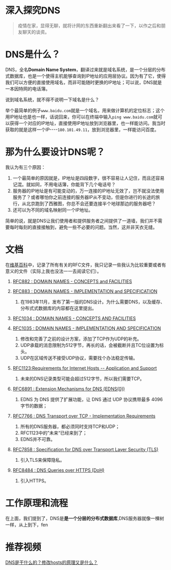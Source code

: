 # 深入探究DNS
> 疫情在家，显得无聊，就将计网的东西重新翻出来看了一下，以作之后和朋友聊天的谈资。

# DNS是什么？
DNS，全名**Domain Name System**，翻译过来就是域名系统，是一个分层的分布式数据库，也是一个使得主机能够查询到IP地址的应用层协议。因为有了它，使得我们可以方便的直接使用域名，而非可能随时更换的IP地址；可以说，DNS就是一本因特网的电话簿。

说到域名系统，就不得不说明一下域名是什么？

举个最简单的例子`www.baidu.com`就是一个域名，用来做计算机的定位标志；这个用IP地址也是也一样，话说回来，你可以在终端中输入`ping www.baidu.com`就可以获得一个对应的IP地址，直接使用IP地址放到浏览器里，也一样能访问。我当时获取的就是这样一个IP----`180.101.49.11`，放到浏览器里，一样能访问百度。

# 那为什么要设计DNS呢？
我认为有三个原因：

1. 一个最简单的原因就是，IP地址是四段数字，很不容易让人记住，而且还容易记混。就如同，不用电话簿，你能背下几个电话号？
2. 服务器的IP地址是有可能变动的，万一连接的IP地址无效了，岂不就没法使用服务了？或者哪怕你之前连接的服务器IP从不变动，但是你进行的长途的旅行，从北京跑到了西雅图，你总不会还要连接半个地球那边的服务器吧？
3. 还可以为不同的域名映射同一个IP地址。

简单的说，就是DNS让我们使用者和提供服务者之间提供了一道墙，我们并不需要每时每刻的直接接触到，避免一些不必要的问题。当然，这并非天衣无缝。
# 文档
在[维基百科](https://en.wikipedia.org/wiki/Domain_Name_System)中，记录了所有有关的RFC文件，我只记录一些我认为比较重要或者有意义的文件（实际上我也没法一一去阅读它们）。

1. [RFC882 : DOMAIN NAMES - CONCEPTS and FACILITIES](https://tools.ietf.org/html/rfc882)
2. [RFC883 : DOMAIN NAMES - IMPLEMENTATION and SPECIFICATION](https://tools.ietf.org/html/rfc883)
    1. 在1983年11月，发布了第一版的DNS设计。为什么需要DNS，以及缓存、分布式式数据库的内容都在这里提出。
3. [RFC1034 : DOMAIN NAMES - CONCEPTS AND FACILITIES](https://tools.ietf.org/html/rfc1034)
4. [RFC1035 : DOMAIN NAMES - IMPLEMENTATION AND SPECIFICATION](https://tools.ietf.org/html/rfc1035)
    1. 修改和完善了之前的设计方案，添加了TCP作为UDP的补充。
    2. UDP承载的消息限制为512字节，再长的话，会被截断并且TC位设置为标头。
    3. UDP在区域传送不接受UDP协议，需要找个办法稳定传输。

5. [RFC1123:Requirements for Internet Hosts -- Application and Support](https://tools.ietf.org/html/rfc1123)
    1. 未来的DNS记录类型可能会超过512字节，所以我们需要TCP。

6. [RFC6891 : Extension Mechanisms for DNS (EDNS(0))](https://tools.ietf.org/html/rfc6891)
    1. EDNS 为 DNS 提供了扩展功能，让 DNS 通过 UDP 协议携带最多 4096 字节的数据；
7. [RFC7766 : DNS Transport over TCP - Implementation Requirements](https://tools.ietf.org/html/rfc7766)
    1. 所有的DNS服务器，都必须同时支持TCP和UDP；
    2. RFC1123中的”未来“已经来到了；
    3. EDNS并不可靠。
8. [RFC7858 : Specification for DNS over Transport Layer Security (TLS)](https://tools.ietf.org/html/rfc7858)
    1. 引入TLS来保障隐私。
9. [RFC8484 : DNS Queries over HTTPS (DoH)](https://tools.ietf.org/html/rfc8484)
    1. 引入HTTPS。

# 工作原理和流程
在上面，我们提到了，DNS是**是一个分层的分布式数据库**,DNS服务器就像一棵树一样，从上到下，fen





# 推荐视频
[DNS是干什么的？修改hosts的原理又是什么？](https://www.bilibili.com/video/BV1Yx411p7KD?from=search&seid=12510614532257440386)

